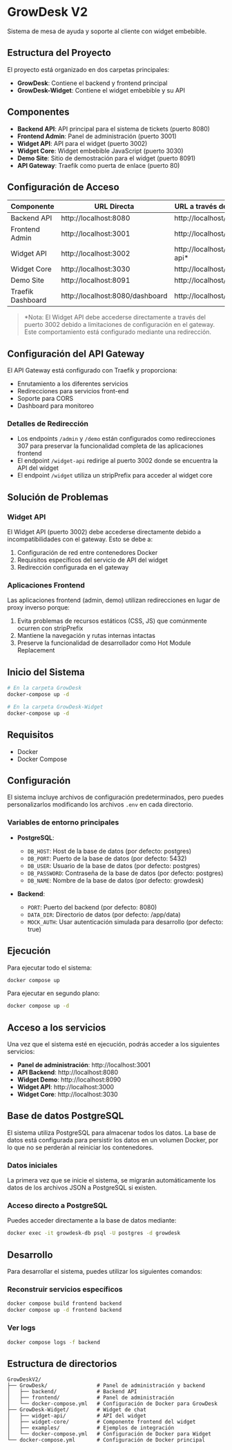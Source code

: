 # GrowDesk V2

Sistema de mesa de ayuda y soporte al cliente con widget embebible.

## Estructura del Proyecto

El proyecto está organizado en dos carpetas principales:

- **GrowDesk**: Contiene el backend y frontend principal
- **GrowDesk-Widget**: Contiene el widget embebible y su API

## Componentes

- **Backend API**: API principal para el sistema de tickets (puerto 8080)
- **Frontend Admin**: Panel de administración (puerto 3001)
- **Widget API**: API para el widget (puerto 3002)
- **Widget Core**: Widget embebible JavaScript (puerto 3030)
- **Demo Site**: Sitio de demostración para el widget (puerto 8091)
- **API Gateway**: Traefik como puerta de enlace (puerto 80)

## Configuración de Acceso

| Componente      | URL Directa              | URL a través del Gateway |
|-----------------|--------------------------|--------------------------|
| Backend API     | http://localhost:8080    | http://localhost/api     |
| Frontend Admin  | http://localhost:3001    | http://localhost/admin   |
| Widget API      | http://localhost:3002    | http://localhost/widget-api* |
| Widget Core     | http://localhost:3030    | http://localhost/widget  |
| Demo Site       | http://localhost:8091    | http://localhost/demo    |
| Traefik Dashboard | http://localhost:8080/dashboard | http://localhost/dashboard |

> *Nota: El Widget API debe accederse directamente a través del puerto 3002 debido a limitaciones de configuración en el gateway. Este comportamiento está configurado mediante una redirección.

## Configuración del API Gateway

El API Gateway está configurado con Traefik y proporciona:

- Enrutamiento a los diferentes servicios
- Redirecciones para servicios front-end
- Soporte para CORS
- Dashboard para monitoreo

### Detalles de Redirección

- Los endpoints `/admin` y `/demo` están configurados como redirecciones 307 para preservar la funcionalidad completa de las aplicaciones frontend
- El endpoint `/widget-api` redirige al puerto 3002 donde se encuentra la API del widget
- El endpoint `/widget` utiliza un stripPrefix para acceder al widget core

## Solución de Problemas

### Widget API

El Widget API (puerto 3002) debe accederse directamente debido a incompatibilidades con el gateway. Esto se debe a:

1. Configuración de red entre contenedores Docker
2. Requisitos específicos del servicio de API del widget
3. Redirección configurada en el gateway

### Aplicaciones Frontend

Las aplicaciones frontend (admin, demo) utilizan redirecciones en lugar de proxy inverso porque:

1. Evita problemas de recursos estáticos (CSS, JS) que comúnmente ocurren con stripPrefix
2. Mantiene la navegación y rutas internas intactas
3. Preserve la funcionalidad de desarrollador como Hot Module Replacement

## Inicio del Sistema

```bash
# En la carpeta GrowDesk
docker-compose up -d

# En la carpeta GrowDesk-Widget
docker-compose up -d
```

## Requisitos

- Docker
- Docker Compose

## Configuración

El sistema incluye archivos de configuración predeterminados, pero puedes personalizarlos modificando los archivos `.env` en cada directorio.

### Variables de entorno principales

- **PostgreSQL**:
  - `DB_HOST`: Host de la base de datos (por defecto: postgres)
  - `DB_PORT`: Puerto de la base de datos (por defecto: 5432)
  - `DB_USER`: Usuario de la base de datos (por defecto: postgres)
  - `DB_PASSWORD`: Contraseña de la base de datos (por defecto: postgres)
  - `DB_NAME`: Nombre de la base de datos (por defecto: growdesk)

- **Backend**:
  - `PORT`: Puerto del backend (por defecto: 8080)
  - `DATA_DIR`: Directorio de datos (por defecto: /app/data)
  - `MOCK_AUTH`: Usar autenticación simulada para desarrollo (por defecto: true)

## Ejecución

Para ejecutar todo el sistema:

```bash
docker compose up
```

Para ejecutar en segundo plano:

```bash
docker compose up -d
```

## Acceso a los servicios

Una vez que el sistema esté en ejecución, podrás acceder a los siguientes servicios:

- **Panel de administración**: http://localhost:3001
- **API Backend**: http://localhost:8080
- **Widget Demo**: http://localhost:8090
- **Widget API**: http://localhost:3000
- **Widget Core**: http://localhost:3030

## Base de datos PostgreSQL

El sistema utiliza PostgreSQL para almacenar todos los datos. La base de datos está configurada para persistir los datos en un volumen Docker, por lo que no se perderán al reiniciar los contenedores.

### Datos iniciales

La primera vez que se inicie el sistema, se migrarán automáticamente los datos de los archivos JSON a PostgreSQL si existen.

### Acceso directo a PostgreSQL

Puedes acceder directamente a la base de datos mediante:

```bash
docker exec -it growdesk-db psql -U postgres -d growdesk
```

## Desarrollo

Para desarrollar el sistema, puedes utilizar los siguientes comandos:

### Reconstruir servicios específicos

```bash
docker compose build frontend backend
docker compose up -d frontend backend
```

### Ver logs

```bash
docker compose logs -f backend
```

## Estructura de directorios

```
GrowDeskV2/
├── GrowDesk/                # Panel de administración y backend
│   ├── backend/             # Backend API
│   ├── frontend/            # Panel de administración
│   └── docker-compose.yml   # Configuración de Docker para GrowDesk
├── GrowDesk-Widget/         # Widget de chat
│   ├── widget-api/          # API del widget
│   ├── widget-core/         # Componente frontend del widget
│   ├── examples/            # Ejemplos de integración
│   └── docker-compose.yml   # Configuración de Docker para Widget
└── docker-compose.yml       # Configuración de Docker principal
```
